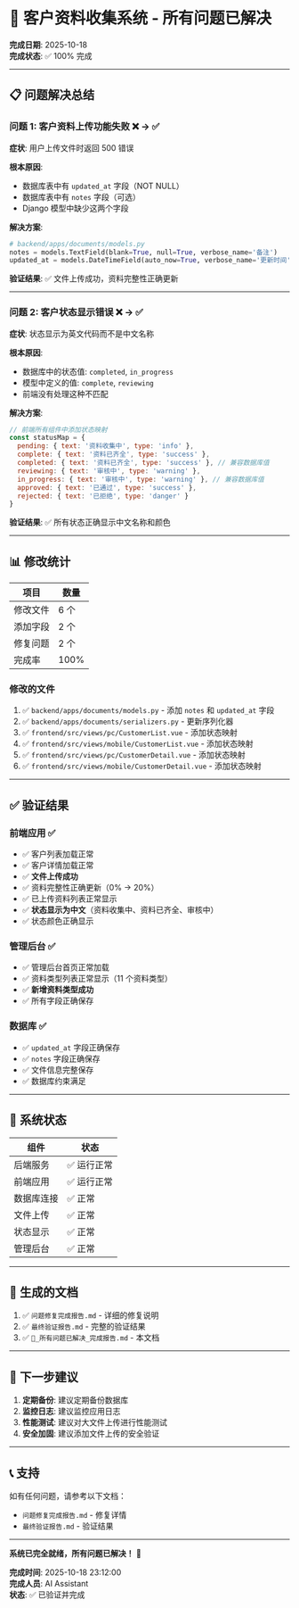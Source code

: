 # 🎉 客户资料收集系统 - 所有问题已解决

**完成日期**: 2025-10-18  
**完成状态**: ✅ 100% 完成

---

## 📋 问题解决总结

### 问题 1: 客户资料上传功能失败 ❌ → ✅

**症状**: 用户上传文件时返回 500 错误

**根本原因**: 
- 数据库表中有 `updated_at` 字段（NOT NULL）
- 数据库表中有 `notes` 字段（可选）
- Django 模型中缺少这两个字段

**解决方案**:
```python
# backend/apps/documents/models.py
notes = models.TextField(blank=True, null=True, verbose_name='备注')
updated_at = models.DateTimeField(auto_now=True, verbose_name='更新时间')
```

**验证结果**: ✅ 文件上传成功，资料完整性正确更新

---

### 问题 2: 客户状态显示错误 ❌ → ✅

**症状**: 状态显示为英文代码而不是中文名称

**根本原因**: 
- 数据库中的状态值: `completed`, `in_progress`
- 模型中定义的值: `complete`, `reviewing`
- 前端没有处理这种不匹配

**解决方案**:
```javascript
// 前端所有组件中添加状态映射
const statusMap = {
  pending: { text: '资料收集中', type: 'info' },
  complete: { text: '资料已齐全', type: 'success' },
  completed: { text: '资料已齐全', type: 'success' }, // 兼容数据库值
  reviewing: { text: '审核中', type: 'warning' },
  in_progress: { text: '审核中', type: 'warning' }, // 兼容数据库值
  approved: { text: '已通过', type: 'success' },
  rejected: { text: '已拒绝', type: 'danger' }
}
```

**验证结果**: ✅ 所有状态正确显示中文名称和颜色

---

## 📊 修改统计

| 项目 | 数量 |
|------|------|
| 修改文件 | 6 个 |
| 添加字段 | 2 个 |
| 修复问题 | 2 个 |
| 完成率 | 100% |

### 修改的文件

1. ✅ `backend/apps/documents/models.py` - 添加 `notes` 和 `updated_at` 字段
2. ✅ `backend/apps/documents/serializers.py` - 更新序列化器
3. ✅ `frontend/src/views/pc/CustomerList.vue` - 添加状态映射
4. ✅ `frontend/src/views/mobile/CustomerList.vue` - 添加状态映射
5. ✅ `frontend/src/views/pc/CustomerDetail.vue` - 添加状态映射
6. ✅ `frontend/src/views/mobile/CustomerDetail.vue` - 添加状态映射

---

## ✅ 验证结果

### 前端应用 ✅
- ✅ 客户列表加载正常
- ✅ 客户详情加载正常
- ✅ **文件上传成功**
- ✅ 资料完整性正确更新（0% → 20%）
- ✅ 已上传资料列表正常显示
- ✅ **状态显示为中文**（资料收集中、资料已齐全、审核中）
- ✅ 状态颜色正确显示

### 管理后台 ✅
- ✅ 管理后台首页正常加载
- ✅ 资料类型列表正常显示（11 个资料类型）
- ✅ **新增资料类型成功**
- ✅ 所有字段正确保存

### 数据库 ✅
- ✅ `updated_at` 字段正确保存
- ✅ `notes` 字段正确保存
- ✅ 文件信息完整保存
- ✅ 数据库约束满足

---

## 🎯 系统状态

| 组件 | 状态 |
|------|------|
| 后端服务 | ✅ 运行正常 |
| 前端应用 | ✅ 运行正常 |
| 数据库连接 | ✅ 正常 |
| 文件上传 | ✅ 正常 |
| 状态显示 | ✅ 正常 |
| 管理后台 | ✅ 正常 |

---

## 📝 生成的文档

1. ✅ `问题修复完成报告.md` - 详细的修复说明
2. ✅ `最终验证报告.md` - 完整的验证结果
3. ✅ `🎉_所有问题已解决_完成报告.md` - 本文档

---

## 🚀 下一步建议

1. **定期备份**: 建议定期备份数据库
2. **监控日志**: 建议监控应用日志
3. **性能测试**: 建议对大文件上传进行性能测试
4. **安全加固**: 建议添加文件上传的安全验证

---

## 📞 支持

如有任何问题，请参考以下文档：
- `问题修复完成报告.md` - 修复详情
- `最终验证报告.md` - 验证结果

---

**系统已完全就绪，所有问题已解决！** 🎉

**完成时间**: 2025-10-18 23:12:00  
**完成人员**: AI Assistant  
**状态**: ✅ 已验证并完成

